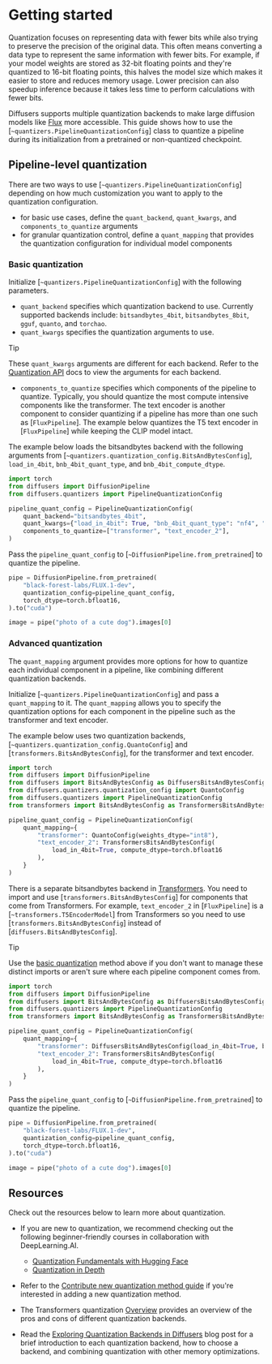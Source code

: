 <!--Copyright 2025 The HuggingFace Team. All rights reserved.

Licensed under the Apache License, Version 2.0 (the "License"); you may not use this file except in compliance with
the License. You may obtain a copy of the License at

http://www.apache.org/licenses/LICENSE-2.0

Unless required by applicable law or agreed to in writing, software distributed under the License is distributed on
an "AS IS" BASIS, WITHOUT WARRANTIES OR CONDITIONS OF ANY KIND, either express or implied. See the License for the
specific language governing permissions and limitations under the License.

-->

# Getting started

Quantization focuses on representing data with fewer bits while also trying to preserve the precision of the original data. This often means converting a data type to represent the same information with fewer bits. For example, if your model weights are stored as 32-bit floating points and they're quantized to 16-bit floating points, this halves the model size which makes it easier to store and reduces memory usage. Lower precision can also speedup inference because it takes less time to perform calculations with fewer bits.

Diffusers supports multiple quantization backends to make large diffusion models like [Flux](../api/pipelines/flux) more accessible. This guide shows how to use the [`~quantizers.PipelineQuantizationConfig`] class to quantize a pipeline during its initialization from a pretrained or non-quantized checkpoint.

## Pipeline-level quantization

There are two ways to use [`~quantizers.PipelineQuantizationConfig`] depending on how much customization you want to apply to the quantization configuration. 

- for basic use cases, define the `quant_backend`, `quant_kwargs`, and `components_to_quantize` arguments
- for granular quantization control, define a `quant_mapping` that provides the quantization configuration for individual model components

### Basic quantization

Initialize [`~quantizers.PipelineQuantizationConfig`] with the following parameters.

- `quant_backend` specifies which quantization backend to use. Currently supported backends include: `bitsandbytes_4bit`, `bitsandbytes_8bit`, `gguf`, `quanto`, and `torchao`.
- `quant_kwargs` specifies the quantization arguments to use.

> [!TIP]
> These `quant_kwargs` arguments are different for each backend. Refer to the [Quantization API](../api/quantization) docs to view the arguments for each backend.

- `components_to_quantize` specifies which components of the pipeline to quantize. Typically, you should quantize the most compute intensive components like the transformer. The text encoder is another component to consider quantizing if a pipeline has more than one such as [`FluxPipeline`]. The example below quantizes the T5 text encoder in [`FluxPipeline`] while keeping the CLIP model intact.

The example below loads the bitsandbytes backend with the following arguments from [`~quantizers.quantization_config.BitsAndBytesConfig`], `load_in_4bit`, `bnb_4bit_quant_type`, and `bnb_4bit_compute_dtype`.

```py
import torch
from diffusers import DiffusionPipeline
from diffusers.quantizers import PipelineQuantizationConfig

pipeline_quant_config = PipelineQuantizationConfig(
    quant_backend="bitsandbytes_4bit",
    quant_kwargs={"load_in_4bit": True, "bnb_4bit_quant_type": "nf4", "bnb_4bit_compute_dtype": torch.bfloat16},
    components_to_quantize=["transformer", "text_encoder_2"],
)
```

Pass the `pipeline_quant_config` to [`~DiffusionPipeline.from_pretrained`] to quantize the pipeline.

```py
pipe = DiffusionPipeline.from_pretrained(
    "black-forest-labs/FLUX.1-dev",
    quantization_config=pipeline_quant_config,
    torch_dtype=torch.bfloat16,
).to("cuda")

image = pipe("photo of a cute dog").images[0]
```

### Advanced quantization

The `quant_mapping` argument provides more options for how to quantize each individual component in a pipeline, like combining different quantization backends.

Initialize [`~quantizers.PipelineQuantizationConfig`] and pass a `quant_mapping` to it. The `quant_mapping` allows you to specify the quantization options for each component in the pipeline such as the transformer and text encoder.

The example below uses two quantization backends, [`~quantizers.quantization_config.QuantoConfig`] and [`transformers.BitsAndBytesConfig`], for the transformer and text encoder.

```py
import torch
from diffusers import DiffusionPipeline
from diffusers import BitsAndBytesConfig as DiffusersBitsAndBytesConfig
from diffusers.quantizers.quantization_config import QuantoConfig
from diffusers.quantizers import PipelineQuantizationConfig
from transformers import BitsAndBytesConfig as TransformersBitsAndBytesConfig

pipeline_quant_config = PipelineQuantizationConfig(
    quant_mapping={
        "transformer": QuantoConfig(weights_dtype="int8"),
        "text_encoder_2": TransformersBitsAndBytesConfig(
            load_in_4bit=True, compute_dtype=torch.bfloat16
        ),
    }
)
```

There is a separate bitsandbytes backend in [Transformers](https://huggingface.co/docs/transformers/main_classes/quantization#transformers.BitsAndBytesConfig). You need to import and use [`transformers.BitsAndBytesConfig`] for components that come from Transformers. For example, `text_encoder_2` in [`FluxPipeline`] is a [`~transformers.T5EncoderModel`] from Transformers so you need to use [`transformers.BitsAndBytesConfig`] instead of [`diffusers.BitsAndBytesConfig`].

> [!TIP]
> Use the [basic quantization](#basic-quantization) method above if you don't want to manage these distinct imports or aren't sure where each pipeline component comes from.

```py
import torch
from diffusers import DiffusionPipeline
from diffusers import BitsAndBytesConfig as DiffusersBitsAndBytesConfig
from diffusers.quantizers import PipelineQuantizationConfig
from transformers import BitsAndBytesConfig as TransformersBitsAndBytesConfig

pipeline_quant_config = PipelineQuantizationConfig(
    quant_mapping={
        "transformer": DiffusersBitsAndBytesConfig(load_in_4bit=True, bnb_4bit_compute_dtype=torch.bfloat16),
        "text_encoder_2": TransformersBitsAndBytesConfig(
            load_in_4bit=True, compute_dtype=torch.bfloat16
        ),
    }
)
```

Pass the `pipeline_quant_config` to [`~DiffusionPipeline.from_pretrained`] to quantize the pipeline.

```py
pipe = DiffusionPipeline.from_pretrained(
    "black-forest-labs/FLUX.1-dev",
    quantization_config=pipeline_quant_config,
    torch_dtype=torch.bfloat16,
).to("cuda")

image = pipe("photo of a cute dog").images[0]
```

## Resources

Check out the resources below to learn more about quantization.

- If you are new to quantization, we recommend checking out the following beginner-friendly courses in collaboration with DeepLearning.AI.

    - [Quantization Fundamentals with Hugging Face](https://www.deeplearning.ai/short-courses/quantization-fundamentals-with-hugging-face/)
    - [Quantization in Depth](https://www.deeplearning.ai/short-courses/quantization-in-depth/)

- Refer to the [Contribute new quantization method guide](https://huggingface.co/docs/transformers/main/en/quantization/contribute) if you're interested in adding a new quantization method.

- The Transformers quantization [Overview](https://huggingface.co/docs/transformers/quantization/overview#when-to-use-what) provides an overview of the pros and cons of different quantization backends.

- Read the [Exploring Quantization Backends in Diffusers](https://huggingface.co/blog/diffusers-quantization) blog post for a brief introduction to each quantization backend, how to choose a backend, and combining quantization with other memory optimizations.

